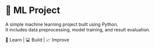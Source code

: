 # 🚀 ML Project

A simple machine learning project built using Python.  
It includes data preprocessing, model training, and result evaluation.  

🧠 Learn | 💻 Build | 📈 Improve  
